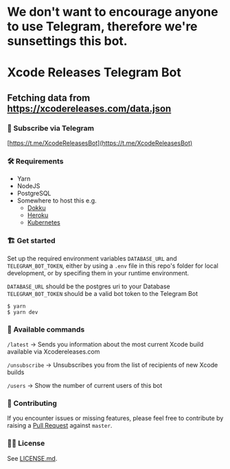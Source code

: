 # We don't want to encourage anyone to use Telegram, therefore we're sunsettings this bot.

# Xcode Releases Telegram Bot
## Fetching data from https://xcodereleases.com/data.json

### 📝 Subscribe via Telegram

[https://t.me/XcodeReleasesBot](https://t.me/XcodeReleasesBot)

### 🛠 Requirements

* Yarn
* NodeJS
* PostgreSQL
* Somewhere to host this e.g.
  * [Dokku](https://github.com/dokku/dokku)
  * [Heroku](https://heroku.com)
  * [Kubernetes](https://kubernetes.io)

### 🏗 Get started

Set up the required environment variables `DATABASE_URL` and `TELEGRAM_BOT_TOKEN`, either by using a `.env` file in this repo's folder for local development, or by specifing them in your runtime environment.

`DATABASE_URL` should be the postgres uri to your Database
`TELEGRAM_BOT_TOKEN` should be a valid bot token to the Telegram Bot

```
$ yarn
$ yarn dev
```

### 🤖 Available commands

`/latest` -> Sends you information about the most current Xcode build available via Xcodereleases.com

`/unsubscribe` -> Unsubscribes you from the list of recipients of new Xcode builds

`/users` -> Show the number of current users of this bot

### 🎳 Contributing

If you encounter issues or missing features, please feel free to contribute by raising a [Pull Request](https://github.com/Bearologics/XcodeReleasesBot/pulls) against `master`.

### 👨‍⚖️ License

See [LICENSE.md](LICENSE.md).
